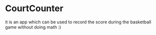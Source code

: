 # CourtCounter
it is an app which can be used to record the score during the basketball game without doing math :)
